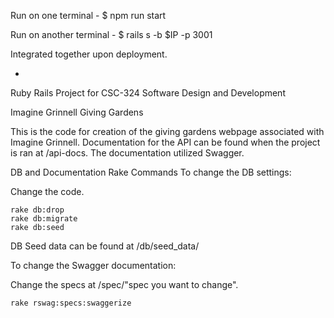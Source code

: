Run on one terminal - $ npm run start

Run on another terminal - $ rails s -b $IP -p 3001

Integrated together upon deployment.

-



Ruby Rails Project for CSC-324 Software Design and Development

Imagine Grinnell Giving Gardens

This is the code for creation of the giving gardens webpage associated with Imagine Grinnell.
Documentation for the API can be found when the project is ran at /api-docs.
The documentation utilized Swagger.

DB and Documentation Rake Commands
To change the DB settings:

Change the code.

```
rake db:drop
rake db:migrate
rake db:seed
```
    
DB Seed data can be found at /db/seed_data/
    
To change the Swagger documentation:

Change the specs at /spec/"spec you want to change".

```
rake rswag:specs:swaggerize
```
